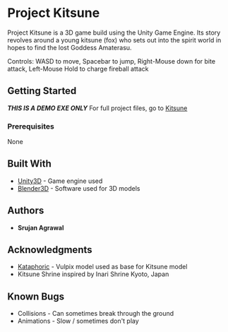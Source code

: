 # Project Kitsune

Project Kitsune is a 3D game build using the Unity Game Engine. Its story revolves around a young kitsune (fox) who sets out into the spirit world in hopes to find the lost Goddess Amaterasu.

Controls: WASD to move, Spacebar to jump, Right-Mouse down for bite attack, Left-Mouse Hold to charge fireball attack

## Getting Started

***THIS IS A DEMO EXE ONLY*** For full project files, go to [Kitsune](https://github.com/sruagrawal/Kitsune_LowPoly) 

### Prerequisites

None

## Built With

* [Unity3D](http://store.unity.com) - Game engine used
* [Blender3D](https://blender.org) - Software used for 3D models

## Authors

* **Srujan Agrawal**

## Acknowledgments

* [Kataphoric](https://sketchfab.com/models/e927f227c0fb47d4bc5de170ca2dcb0c) - Vulpix model used as base for Kitsune model
* Kitsune Shrine inspired by Inari Shrine Kyoto, Japan

## Known Bugs

* Collisions - Can sometimes break through the ground 
* Animations - Slow / sometimes don't play